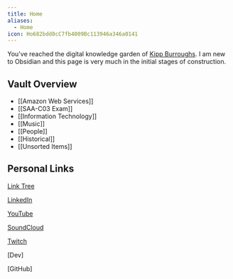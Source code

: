 ```yaml
---
title: Home
aliases:
  - Home
icon: Ho682bdd0cC7fb4009Bc113946a346a0141
---
```

You've reached the digital knowledge garden of [Kipp Burroughs](https://KippBurroughs.com). I am new to Obsidian and this page is very much in the initial stages of construction.
## Vault Overview

- [[Amazon Web Services]] 
- [[SAA-C03 Exam]]
- [[Information Technology]]
- [[Music]]
- [[People]]
- [[Historical]]
- [[Unsorted Items]]

## Personal Links

[Link Tree](https://linktr.ee/Kipp_it_100)

[LinkedIn](https://www.linkedin.com/in/kipp-burroughs/)

[YouTube](https://youtube.com/@Kipp_it_100)

[SoundCloud](https://soundcloud.com/kipp-it-100)

[Twitch](https://www.twitch.tv/kipp_it_100)

[Dev]

[GitHub]


